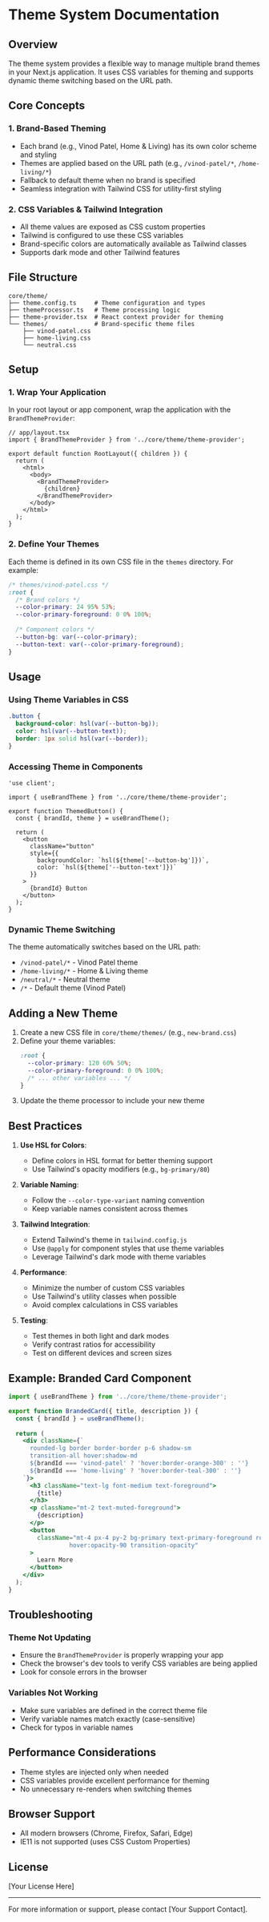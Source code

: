 # Theme System Documentation

## Overview
The theme system provides a flexible way to manage multiple brand themes in your Next.js application. It uses CSS variables for theming and supports dynamic theme switching based on the URL path.

## Core Concepts

### 1. Brand-Based Theming
- Each brand (e.g., Vinod Patel, Home & Living) has its own color scheme and styling
- Themes are applied based on the URL path (e.g., `/vinod-patel/*`, `/home-living/*`)
- Fallback to default theme when no brand is specified
- Seamless integration with Tailwind CSS for utility-first styling

### 2. CSS Variables & Tailwind Integration
- All theme values are exposed as CSS custom properties
- Tailwind is configured to use these CSS variables
- Brand-specific colors are automatically available as Tailwind classes
- Supports dark mode and other Tailwind features

## File Structure

```
core/theme/
├── theme.config.ts     # Theme configuration and types
├── themeProcessor.ts   # Theme processing logic
├── theme-provider.tsx  # React context provider for theming
└── themes/             # Brand-specific theme files
    ├── vinod-patel.css
    ├── home-living.css
    └── neutral.css
```

## Setup

### 1. Wrap Your Application

In your root layout or app component, wrap the application with the `BrandThemeProvider`:

```tsx
// app/layout.tsx
import { BrandThemeProvider } from '../core/theme/theme-provider';

export default function RootLayout({ children }) {
  return (
    <html>
      <body>
        <BrandThemeProvider>
          {children}
        </BrandThemeProvider>
      </body>
    </html>
  );
}
```

### 2. Define Your Themes

Each theme is defined in its own CSS file in the `themes` directory. For example:

```css
/* themes/vinod-patel.css */
:root {
  /* Brand colors */
  --color-primary: 24 95% 53%;
  --color-primary-foreground: 0 0% 100%;
  
  /* Component colors */
  --button-bg: var(--color-primary);
  --button-text: var(--color-primary-foreground);
}
```

## Usage

### Using Theme Variables in CSS

```css
.button {
  background-color: hsl(var(--button-bg));
  color: hsl(var(--button-text));
  border: 1px solid hsl(var(--border));
}
```

### Accessing Theme in Components

```tsx
'use client';

import { useBrandTheme } from '../core/theme/theme-provider';

export function ThemedButton() {
  const { brandId, theme } = useBrandTheme();
  
  return (
    <button 
      className="button"
      style={{
        backgroundColor: `hsl(${theme['--button-bg']})`,
        color: `hsl(${theme['--button-text']})`
      }}
    >
      {brandId} Button
    </button>
  );
}
```

### Dynamic Theme Switching

The theme automatically switches based on the URL path:
- `/vinod-patel/*` - Vinod Patel theme
- `/home-living/*` - Home & Living theme
- `/neutral/*` - Neutral theme
- `/*` - Default theme (Vinod Patel)

## Adding a New Theme

1. Create a new CSS file in `core/theme/themes/` (e.g., `new-brand.css`)
2. Define your theme variables:
   ```css
   :root {
     --color-primary: 120 60% 50%;
     --color-primary-foreground: 0 0% 100%;
     /* ... other variables ... */
   }
   ```
3. Update the theme processor to include your new theme

## Best Practices

1. **Use HSL for Colors**: 
   - Define colors in HSL format for better theming support
   - Use Tailwind's opacity modifiers (e.g., `bg-primary/80`)

2. **Variable Naming**: 
   - Follow the `--color-type-variant` naming convention
   - Keep variable names consistent across themes

3. **Tailwind Integration**:
   - Extend Tailwind's theme in `tailwind.config.js`
   - Use `@apply` for component styles that use theme variables
   - Leverage Tailwind's dark mode with theme variables

4. **Performance**:
   - Minimize the number of custom CSS variables
   - Use Tailwind's utility classes when possible
   - Avoid complex calculations in CSS variables

5. **Testing**:
   - Test themes in both light and dark modes
   - Verify contrast ratios for accessibility
   - Test on different devices and screen sizes

## Example: Branded Card Component

```jsx
import { useBrandTheme } from '../core/theme/theme-provider';

export function BrandedCard({ title, description }) {
  const { brandId } = useBrandTheme();
  
  return (
    <div className={`
      rounded-lg border border-border p-6 shadow-sm
      transition-all hover:shadow-md
      ${brandId === 'vinod-patel' ? 'hover:border-orange-300' : ''}
      ${brandId === 'home-living' ? 'hover:border-teal-300' : ''}
    `}>
      <h3 className="text-lg font-medium text-foreground">
        {title}
      </h3>
      <p className="mt-2 text-muted-foreground">
        {description}
      </p>
      <button 
        className="mt-4 px-4 py-2 bg-primary text-primary-foreground rounded
                 hover:opacity-90 transition-opacity"
      >
        Learn More
      </button>
    </div>
  );
}
```

## Troubleshooting

### Theme Not Updating
- Ensure the `BrandThemeProvider` is properly wrapping your app
- Check the browser's dev tools to verify CSS variables are being applied
- Look for console errors in the browser

### Variables Not Working
- Make sure variables are defined in the correct theme file
- Verify variable names match exactly (case-sensitive)
- Check for typos in variable names

## Performance Considerations

- Theme styles are injected only when needed
- CSS variables provide excellent performance for theming
- No unnecessary re-renders when switching themes

## Browser Support

- All modern browsers (Chrome, Firefox, Safari, Edge)
- IE11 is not supported (uses CSS Custom Properties)

## License

[Your License Here]

---

For more information or support, please contact [Your Support Contact].
